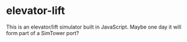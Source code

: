 elevator-lift
=============

This is an elevator/lift simulator built in JavaScript. Maybe one day it will form part of a SimTower port?
